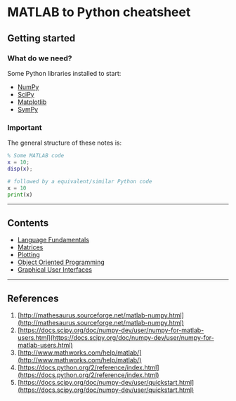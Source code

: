 # MATLAB to Python cheatsheet

## Getting started

### What do we need?

Some Python libraries installed to start:

* [NumPy](http://numpy.org)
* [SciPy](http://scipy.org)
* [Matplotlib](http://matplotlib.org)
* [SymPy](http://sympy.org)


### Important

The general structure of these notes is:

```matlab
% Some MATLAB code
x = 10;
disp(x);
```

```python
# followed by a equivalent/similar Python code
x = 10
print(x)
```

---

## Contents

* [Language Fundamentals](src/fundamentals.md)
* [Matrices](src/matrices.md)
* [Plotting](src/plotting.md)
* [Object Oriented Programming](src/oop.md)
* [Graphical User Interfaces](src/gui.md)

---

## References

1. [http://mathesaurus.sourceforge.net/matlab-numpy.html](http://mathesaurus.sourceforge.net/matlab-numpy.html)
2. [https://docs.scipy.org/doc/numpy-dev/user/numpy-for-matlab-users.html](https://docs.scipy.org/doc/numpy-dev/user/numpy-for-matlab-users.html)
2. [http://www.mathworks.com/help/matlab/](http://www.mathworks.com/help/matlab/)
3. [https://docs.python.org/2/reference/index.html](https://docs.python.org/2/reference/index.html)
4. [https://docs.scipy.org/doc/numpy-dev/user/quickstart.html](https://docs.scipy.org/doc/numpy-dev/user/quickstart.html)